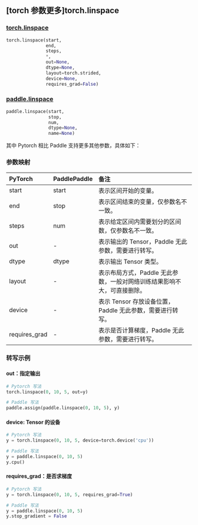 ## [torch 参数更多]torch.linspace

###  [torch.linspace](https://pytorch.org/docs/stable/generated/torch.linspace.html?highlight=linspace#torch.linspace)

```python
torch.linspace(start,
               end,
               steps,
               *,
               out=None,
               dtype=None,
               layout=torch.strided,
               device=None,
               requires_grad=False)
```

###  [paddle.linspace](https://www.paddlepaddle.org.cn/documentation/docs/zh/api/paddle/linspace_cn.html)

```python
paddle.linspace(start,
                stop,
                num,
                dtype=None,
                name=None)
```

其中 Pytorch 相比 Paddle 支持更多其他参数，具体如下：

### 参数映射

| PyTorch       | PaddlePaddle | 备注                                                         |
| :------------ | :----------- | :----------------------------------------------------------- |
| start         | start        | 表示区间开始的变量。                                         |
| end           | stop         | 表示区间结束的变量，仅参数名不一致。                         |
| steps         | num          | 表示给定区间内需要划分的区间数，仅参数名不一致。             |
| out           | -            | 表示输出的 Tensor，Paddle 无此参数，需要进行转写。           |
| dtype         | dtype        | 表示输出 Tensor 类型。                                       |
| layout        | -            | 表示布局方式，Paddle 无此参数，一般对网络训练结果影响不大，可直接删除。 |
| device        | -            | 表示 Tensor 存放设备位置，Paddle 无此参数，需要进行转写。    |
| requires_grad | -            | 表示是否计算梯度，Paddle 无此参数，需要进行转写。            |

### 转写示例

#### out：指定输出

```python
# Pytorch 写法
torch.linspace(0, 10, 5, out=y)

# Paddle 写法
paddle.assign(paddle.linspace(0, 10, 5), y)
```

#### device: Tensor 的设备

```python
# Pytorch 写法
y = torch.linspace(0, 10, 5, device=torch.device('cpu'))

# Paddle 写法
y = paddle.linspace(0, 10, 5)
y.cpu()
```

#### requires_grad：是否求梯度

```python
# Pytorch 写法
y = torch.linspace(0, 10, 5, requires_grad=True)

# Paddle 写法
y = paddle.linspace(0, 10, 5)
y.stop_gradient = False
```
